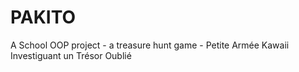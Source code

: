 # PAKITO
A School OOP project - a treasure hunt game - Petite Armée Kawaii Investiguant un Trésor Oublié
